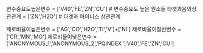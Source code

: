 변수중요도높은변수 = ['V40','FE','ZN','CU'] # 변수중요도 높은 원소들 
타겟과음의상관관계 = ['ZN','H2O'] # 타겟과 마이너스 상관관계 

제로비율이높은변수 = ['AG','CO','H2O','TI','V']+['NI']
제로비율이절반변수 = ['CR','MN','MO']
제로비율이낮은변수 = ['ANONYMOUS_1','ANONYMOUS_2','PQINDEX ','V40','FE','ZN','CU']
